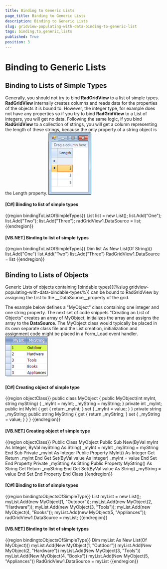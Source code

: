 ```yaml
---
title: Binding to Generic Lists
page_title: Binding to Generic Lists
description: Binding to Generic Lists
slug: gridview-populating-with-data-binding-to-generic-list
tags: binding,to,generic,lists
published: True
position: 3
---
```


# Binding to Generic Lists



## Binding to Lists of Simple Types

Generally, you should not try to bind __RadGridView__ to a list of simple types. 
      	__RadGridView__ internally creates columns and reads data for the properties of the objects it is bound to.
      	However, the integer type, for example does not have any properties so if you try to bind __RadGridView__ to a List of integers,
      	you will get no data. Following the same logic, if you bind __RadGridView__ to a collection of strings, you will get a column 
      	representing the length of these strings, because the only property of a string object is the Length property.
 ![grid-populating-with-data-binding-to-generic-lists 001](images/grid-populating-with-data-binding-to-generic-lists001.png)

#### __[C#] Binding to list of simple types__

{{region bindingToListOfSimpleTypes}}
	            List<string> list = new List<string>();
	            list.Add("One");
	            list.Add("Two");
	            list.Add("Three");
	            radGridView1.DataSource = list;
	{{endregion}}



#### __[VB.NET] Binding to list of simple types__

{{region bindingToListOfSimpleTypes}}
	        Dim list As New List(Of String)()
	        list.Add("One")
	        list.Add("Two")
	        list.Add("Three")
	        RadGridView1.DataSource = list
	{{endregion}}



## Binding to Lists of Objects

Generic Lists of objects containing [bindable types]({%slug gridview-populating-with-data-bindable-types%}) can be bound to RadGridView by assigning the List to the __DataSource__property of the grid. 

The example below defines a "MyObject" class containing one integer and one string property. The next set of code snippets "Creating an List of Objects" creates an array of MyObject, initializes the array and assigns the array to the __DataSource__. The MyObject class would typically be placed in its own separate class file and the List creation, initialization and assignment code might be placed in a Form_Load event handler.![gridview-populating-with-data-binding-to-generic-list 002](images/gridview-populating-with-data-binding-to-generic-list002.png)

#### __[C#] Creating object of simple type__

{{region objectClass}}
	    public class MyObject
	    {
	        public MyObject(int myInt, string myString)
	        {
	            _myInt = myInt;
	            _myString = myString;
	        }
	        private int _myInt;
	        public int MyInt
	        {
	            get { return _myInt; }
	            set { _myInt = value; }
	        }
	        private string _myString;
	        public string MyString
	        {
	            get { return _myString; }
	            set { _myString = value; }
	        }
	    }
	{{endregion}}



#### __[VB.NET] Creating object of simple type__

{{region objectClass}}
	Public Class MyObject
	    Public Sub New(ByVal myInt As Integer, ByVal myString As String)
	        _myInt = myInt
	        _myString = myString
	    End Sub
	    Private _myInt As Integer
	    Public Property MyInt() As Integer
	        Get
	            Return _myInt
	        End Get
	        Set(ByVal value As Integer)
	            _myInt = value
	        End Set
	    End Property
	    Private _myString As String
	    Public Property MyString() As String
	        Get
	            Return _myString
	        End Get
	        Set(ByVal value As String)
	            _myString = value
	        End Set
	    End Property
	End Class
	{{endregion}}



#### __[C#] Binding to list of simple types__

{{region bindingtoObjectsOfSimpleType}}
	            List<MyObject> myList = new List<MyObject>();
	            myList.Add(new MyObject(1, "Outdoor"));
	            myList.Add(new MyObject(2, "Hardware"));
	            myList.Add(new MyObject(3, "Tools"));
	            myList.Add(new MyObject(4, "Books"));
	            myList.Add(new MyObject(5, "Appliances"));
	            radGridView1.DataSource = myList;
	{{endregion}}



#### __[VB.NET] Binding to list of simple types__

{{region bindingtoObjectsOfSimpleType}}
	        Dim myList As New List(Of MyObject)()
	        myList.Add(New MyObject(1, "Outdoor"))
	        myList.Add(New MyObject(2, "Hardware"))
	        myList.Add(New MyObject(3, "Tools"))
	        myList.Add(New MyObject(4, "Books"))
	        myList.Add(New MyObject(5, "Appliances"))
	        RadGridView1.DataSource = myList
	{{endregion}}






